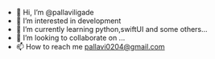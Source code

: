 - 👋 Hi, I’m @pallaviligade
- 👀 I’m interested in development 
- 🌱 I’m currently learning python,swiftUI and some others...
- 💞️ I’m looking to collaborate on ...
- 📫 How to reach me pallavi0204@gmail.com 

<!---
pallaviligade/pallaviligade is a ✨ special ✨ repository because its `README.md` (this file) appears on your GitHub profile.
You can click the Preview link to take a look at your changes.
--->
